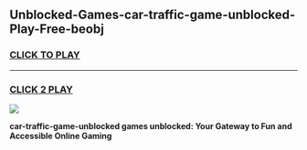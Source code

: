 
## Unblocked-Games-car-traffic-game-unblocked-Play-Free-beobj
<h3>
<a href="https://premium76.site?title=car-traffic-game-unblocked&ref=18A1">CLICK TO PLAY</a></h3>
<hr>

<h3>
<a href="https://premium76.site?title=car-traffic-game-unblocked&ref=18A1">CLICK 2 PLAY</a>
  
</h3>

<a href="https://premium76.site?title=car-traffic-game-unblocked&ref=18A1"><img src="https://clearcache.store/games.png"></a>


**car-traffic-game-unblocked games unblocked: Your Gateway to Fun and Accessible Online Gaming**
